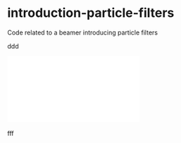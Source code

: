 # introduction-particle-filters
Code related to a beamer introducing particle filters

ddd

![Test](outputs/trajectory_x_all.pdf) 

fff